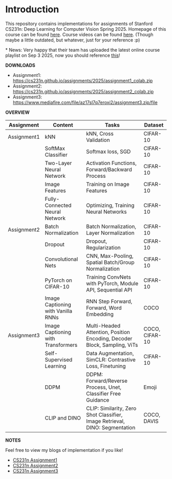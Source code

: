 # Introduction

This repository contains implementations for assignments of Stanford CS231n: Deep Learning for Computer Vision Spring 2025. Homepage of this course can be found [here](https://cs231n.stanford.edu/index.html). Course videos can be found [here](https://www.youtube.com/playlist?list=PL3FW7Lu3i5JvHM8ljYj-zLfQRF3EO8sYv). (Though maybe a little outdated, but whatever, just for your reference :p)

\* News: Very happy that their team has uploaded the latest online course playlist on Sep 3 2025, now you should reference [this](https://www.youtube.com/playlist?list=PLoROMvodv4rOmsNzYBMe0gJY2XS8AQg16)!  

**DOWNLOADS**

- Assignment1: https://cs231n.github.io/assignments/2025/assignment1_colab.zip
- Assignment2: https://cs231n.github.io/assignments/2025/assignment2_colab.zip
- Assignment3: https://www.mediafire.com/file/az17sl7q7eroxi2/assignment3.zip/file

**OVERVIEW**

| Assignment  | Content                            | Tasks                                                                       | Dataset  |
| ----------- | ---------------------------------- | --------------------------------------------------------------------------- | -------- |
| Assignment1 | kNN                                | kNN, Cross Validation                                                       | CIFAR-10 |
|             | SoftMax Classifier                 | Softmax loss, SGD                                                           | CIFAR-10 |
|             | Two-Layer Neural Network           | Activation Functions, Forward/Backward Process                              | CIFAR-10 |
|             | Image Features                     | Training on Image Features                                                  | CIFAR-10 |
|             | Fully-Connected Neural Network     | Optimizing, Training Neural Networks                                        | CIFAR-10 |
| Assignment2 | Batch Normalization                | Batch Normalization, Layer Normalization                                    | CIFAR-10 |
|             | Dropout                            | Dropout, Regularization                                                     | CIFAR-10 |
|             | Convolutional Nets                 | CNN, Max-Pooling, Spatial Batch/Group Normalization                         | CIFAR-10 |
|             | PyTorch on CIFAR-10                | Training ConvNets with PyTorch, Module API, Sequential API                  | CIFAR-10 |
|             | Image Captioning with Vanilla RNNs | RNN Step Forward, Forward, Word Embedding                                   | COCO     |
| Assignment3 | Image Captioning with Transformers | Multi-Headed Attention, Position Encoding, Decoder Block, Sampling, ViTs    | COCO, CIFAR-10|
|             | Self-Supervised Learning           | Data Augmentation, SimCLR: Contrastive Loss, Finetuning                     | CIFAR-10 |
|             | DDPM                               | DDPM: Forward/Reverse Process, Unet, Classifier Free Guidance               | Emoji    |
|             | CLIP and DINO                      | CLIP: Similarity, Zero Shot Classifier, Image Retrieval, DINO: Segmentation | COCO, DAVIS|

**NOTES**

Feel free to view my blogs of implementation if you like!

- [CS231n Assignment1](https://zhuanlan.zhihu.com/p/1932835102196475401)
- [CS231n Assignment2](https://zhuanlan.zhihu.com/p/1935711302770205125)
- [CS231n Assignment3](https://zhuanlan.zhihu.com/p/1939293340622390307)
